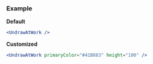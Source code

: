 ### Example

**Default**
```jsx
<UndrawAtWork />
```

**Customized**
```jsx
<UndrawAtWork primaryColor="#41B883" height="100" />
```
